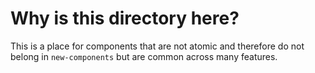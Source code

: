 # Why is this directory here?

This is a place for components that are not atomic and therefore do not belong in `new-components` but are common across many features.
